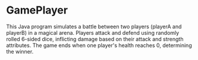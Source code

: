 # GamePlayer
This Java program simulates a battle between two players (playerA and playerB) in a magical arena. Players attack and defend using randomly rolled 6-sided dice, inflicting damage based on their attack and strength attributes. The game ends when one player's health reaches 0, determining the winner.
